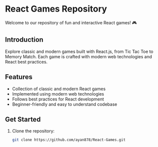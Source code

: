 # React Games Repository

Welcome to our repository of fun and interactive React games! 🎮

## Introduction

Explore classic and modern games built with React.js, from Tic Tac Toe to Memory Match. Each game is crafted with modern web technologies and React best practices.

## Features

- Collection of classic and modern React games
- Implemented using modern web technologies
- Follows best practices for React development
- Beginner-friendly and easy to understand codebase

## Get Started

1. Clone the repository:
   ```bash
   git clone https://github.com/ayan878/React-Games.git
   ```
